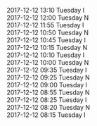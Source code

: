 2017-12-12 13:10 Tuesday  I  
2017-12-12 12:00 Tuesday  N  
2017-12-12 11:55 Tuesday  I  
2017-12-12 10:50 Tuesday  N  
2017-12-12 10:45 Tuesday  I  
2017-12-12 10:15 Tuesday  N  
2017-12-12 10:10 Tuesday  I  
2017-12-12 10:00 Tuesday  N  
2017-12-12 09:35 Tuesday  I  
2017-12-12 09:25 Tuesday  N  
2017-12-12 09:00 Tuesday  I  
2017-12-12 08:55 Tuesday  N  
2017-12-12 08:25 Tuesday  I  
2017-12-12 08:20 Tuesday  N  
2017-12-12 08:15 Tuesday  I  
